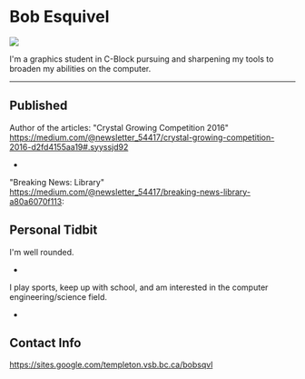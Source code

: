 # Bob Esquivel

![](./_assets/janze-profile.jpg)

I'm a graphics student in C-Block pursuing and sharpening my tools to broaden my abilities on the computer.

___

## Published
Author of the articles:
"Crystal Growing Competition 2016" <https://medium.com/@newsletter_54417/crystal-growing-competition-2016-d2fd4155aa19#.syyssjd92>

+

"Breaking News: Library" <https://medium.com/@newsletter_54417/breaking-news-library-a80a6070f113>:

## Personal Tidbit 
I'm well rounded.

+

I play sports, keep up with school, and am interested in the computer engineering/science field.

+

## Contact Info
https://sites.google.com/templeton.vsb.bc.ca/bobsqvl
